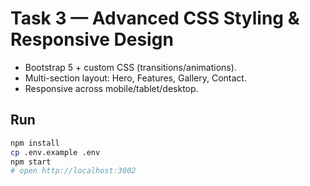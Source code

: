 # Task 3 — Advanced CSS Styling & Responsive Design

- Bootstrap 5 + custom CSS (transitions/animations).
- Multi-section layout: Hero, Features, Gallery, Contact.
- Responsive across mobile/tablet/desktop.

## Run
```bash
npm install
cp .env.example .env
npm start
# open http://localhost:3002
```
